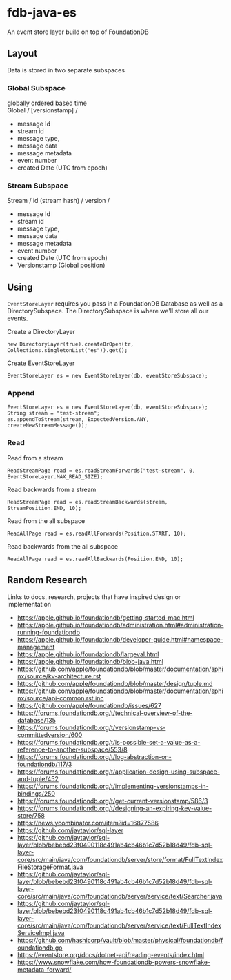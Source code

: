 # fdb-java-es

An event store layer build on top of FoundationDB

## Layout

Data is stored in two separate subspaces

### Global Subspace

globally ordered based time  
Global / [versionstamp] /

* message Id
* stream id 
* message type, 
* message data 
* message metadata 
* event number
* created Date (UTC from epoch)
                

### Stream Subspace

Stream / id (stream hash) / version /  

* message Id
* stream id 
* message type, 
* message data 
* message metadata 
* event number
* created Date (UTC from epoch)
* Versionstamp (Global position)

## Using

`EventStoreLayer` requires you pass in a FoundationDB Database as well as a DirectorySubspace. 
The DirectorySubspace is where we'll store all our events. 

Create a DirectoryLayer

``` 
new DirectoryLayer(true).createOrOpen(tr, Collections.singletonList("es")).get();
```

Create EventStoreLayer
```
EventStoreLayer es = new EventStoreLayer(db, eventStoreSubspace);
```


### Append

```
EventStoreLayer es = new EventStoreLayer(db, eventStoreSubspace);
String stream = "test-stream";
es.appendToStream(stream, ExpectedVersion.ANY, createNewStreamMessage());
```


### Read

Read from a stream

```
ReadStreamPage read = es.readStreamForwards("test-stream", 0, EventStoreLayer.MAX_READ_SIZE);
```

Read backwards from a stream
```
ReadStreamPage read = es.readStreamBackwards(stream, StreamPosition.END, 10);
```

Read from the all subspace
```
ReadAllPage read = es.readAllForwards(Position.START, 10);
```

Read backwards from the all subspace
```
ReadAllPage read = es.readAllBackwards(Position.END, 10);
```


## Random Research

Links to docs, research, projects that have inspired design or implementation

- https://apple.github.io/foundationdb/getting-started-mac.html
- https://apple.github.io/foundationdb/administration.html#administration-running-foundationdb
- https://apple.github.io/foundationdb/developer-guide.html#namespace-management
- https://apple.github.io/foundationdb/largeval.html
- https://apple.github.io/foundationdb/blob-java.html
- https://github.com/apple/foundationdb/blob/master/documentation/sphinx/source/kv-architecture.rst
- https://github.com/apple/foundationdb/blob/master/design/tuple.md
- https://github.com/apple/foundationdb/blob/master/documentation/sphinx/source/api-common.rst.inc
- https://github.com/apple/foundationdb/issues/627
- https://forums.foundationdb.org/t/technical-overview-of-the-database/135
- https://forums.foundationdb.org/t/versionstamp-vs-committedversion/600
- https://forums.foundationdb.org/t/is-possible-set-a-value-as-a-reference-to-another-subspace/553/8
- https://forums.foundationdb.org/t/log-abstraction-on-foundationdb/117/3
- https://forums.foundationdb.org/t/application-design-using-subspace-and-tuple/452
- https://forums.foundationdb.org/t/implementing-versionstamps-in-bindings/250
- https://forums.foundationdb.org/t/get-current-versionstamp/586/3
- https://forums.foundationdb.org/t/designing-an-expiring-key-value-store/758
- https://news.ycombinator.com/item?id=16877586
- https://github.com/jaytaylor/sql-layer
- https://github.com/jaytaylor/sql-layer/blob/bebebd23f0490118c491ab4cb46b1c7d52b18d49/fdb-sql-layer-core/src/main/java/com/foundationdb/server/store/format/FullTextIndexFileStorageFormat.java
- https://github.com/jaytaylor/sql-layer/blob/bebebd23f0490118c491ab4cb46b1c7d52b18d49/fdb-sql-layer-core/src/main/java/com/foundationdb/server/service/text/Searcher.java
- https://github.com/jaytaylor/sql-layer/blob/bebebd23f0490118c491ab4cb46b1c7d52b18d49/fdb-sql-layer-core/src/main/java/com/foundationdb/server/service/text/FullTextIndexServiceImpl.java
- https://github.com/hashicorp/vault/blob/master/physical/foundationdb/foundationdb.go
- https://eventstore.org/docs/dotnet-api/reading-events/index.html
- https://www.snowflake.com/how-foundationdb-powers-snowflake-metadata-forward/
